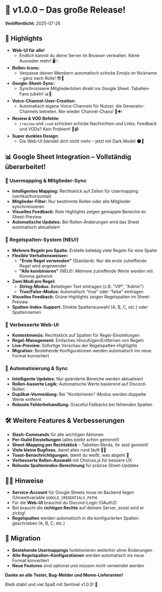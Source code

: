 # 🚀 v1.0.0 – Das große Release!

**Veröffentlicht:** 2025-07-26

## 🎉 Highlights

- **Web-UI für alle!**
  - Endlich kannst du deine Server im Browser verwalten. Keine Ausreden mehr! 🖥️✨
- **Rollen-Icons:**
  - Verpasse deinen Membern automatisch schicke Emojis im Nickname – ganz nach Rolle! 😎👑
- **Google-Sheet-Sync:**
  - Synchronisiere Mitgliederlisten direkt ins Google Sheet. Tabellen-Fans jubeln! 📊📝
- **Voice-Channel-User-Creation:**
  - Automatisch eigene Voice-Channels für Nutzer, die Generator-Channels betreten. Nie wieder Channel-Chaos! 🎤🔊
- **Review & VOD Befehle:**
  - `/review` und `/vod` schicken schicke Nachrichten und Links. Feedback und VODs? Kein Problem! 📝📹
- **Super dunkles Design:**
  - Die Web-UI blendet dich nicht mehr – jetzt mit Dark Mode! 🌑🦇

## 📊 Google Sheet Integration – Vollständig überarbeitet!

### 🎯 **Usermapping & Mitglieder-Sync**
- **Intelligentes Mapping:** Rechtsklick auf Zellen für Usermapping (vertikal/horizontal)
- **Mitglieder-Filter:** Nur bestimmte Rollen oder alle Mitglieder synchronisieren
- **Visuelles Feedback:** Rote Highlights zeigen gemappte Bereiche im Sheet-Preview
- **Automatische Updates:** Bei Rollen-Änderungen wird das Sheet automatisch aktualisiert

### 🔧 **Regelspalten-System (NEU!)**
- **Mehrere Regeln pro Spalte:** Erstelle beliebig viele Regeln für eine Spalte
- **Flexible Verhaltensweisen:**
  - **"Erste Regel verwenden"** (Standard): Nur die erste zutreffende Regel wird angewendet
  - **"Alle kombinieren"** (NEU!): Mehrere zutreffende Werte werden mit Komma getrennt
- **Zwei Modi pro Regel:**
  - **String-Modus:** Beliebigen Text eintragen (z.B. "VIP", "Admin")
  - **True/False-Modus:** Automatisch "true" oder "false" eintragen
- **Visuelles Feedback:** Grüne Highlights zeigen Regelspalten im Sheet-Preview
- **Spalten-Index-Support:** Direkte Spaltenauswahl (A, B, C, etc.) oder Spaltennamen

### 🎨 **Verbesserte Web-UI**
- **Kontextmenüs:** Rechtsklick auf Spalten für Regel-Einstellungen
- **Regel-Management:** Einfaches Hinzufügen/Entfernen von Regeln
- **Live-Preview:** Sofortige Vorschau der Regelspalten-Highlights
- **Migration:** Bestehende Konfigurationen werden automatisch ins neue Format konvertiert

### 🔄 **Automatisierung & Sync**
- **Intelligente Updates:** Nur geänderte Bereiche werden aktualisiert
- **Rollen-basierte Logik:** Automatische Werte basierend auf Discord-Rollen
- **Duplikat-Vermeidung:** Bei "Kombinieren"-Modus werden doppelte Werte entfernt
- **Robuste Fehlerbehandlung:** Graceful Fallbacks bei fehlenden Spalten

## 🛠️ Weitere Features & Verbesserungen

- **Slash-Commands** für alle wichtigen Aktionen
- **Per-Guild Einstellungen** (alles bleibt schön getrennt!)
- **Sheet-Mapping per Rechtsklick** – Tabellen-Nerds, ihr seid gemeint!
- **Viele kleine Bugfixes**, damit alles rund läuft 🐛🔨
- **Toast-Benachrichtigungen**, damit du weißt, was abgeht 🍞
- **Verbesserte Rollen-Auswahl** mit Choices.js für bessere UX
- **Robuste Spaltenindex-Berechnung** für präzise Sheet-Updates

## 🧙‍♂️ Hinweise

- **Service-Account** für Google Sheets muss im Backend liegen (Umweltvariable `GOOGLE_CREDENTIALS_PATH`)
- Für die **Web-UI** brauchst du Discord-Login (OAuth2)
- Bot braucht die **richtigen Rechte** auf deinem Server, sonst wird er zickig!
- **Regelspalten** werden automatisch in die konfigurierten Spalten geschrieben (A, B, C, etc.)

## 🔄 Migration

- **Bestehende Usermappings** funktionieren weiterhin ohne Änderungen
- **Alte Regelspalten-Konfigurationen** werden automatisch ins neue Format konvertiert
- **Neue Features** sind optional und müssen nicht verwendet werden

**Danke an alle Tester, Bug-Melder und Meme-Lieferanten!**

Bleib stabil und viel Spaß mit Sentinel v1.0.0! 🚀 
